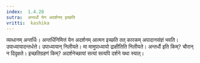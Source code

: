 ```yaml
---
index:  1.4.28
sutra:  अन्तर्धौ येन अदर्शनम् इच्छति
vritti:  kashika 
---
```


व्यव्धानम् अन्तर्धिः। अन्तर्धिनिमित्तं येन अदर्शनम् आत्मन इच्छति तत् कारकम् अपादानसंज्ञं भवति। उपाध्यायादन्तर्धत्ते। उपाध्यायान् निलीयते। मा मामुपाध्यायो द्राक्षीतिति निलीयते। अन्तर्धौ इति किम्? चौरान् न दिदृक्षते। इच्छतिग्रहणं किम्? अदर्शनेच्छायां सत्यां सत्यपि दर्शने यथा स्यात्।

